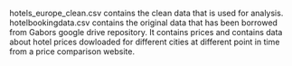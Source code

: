 hotels_europe_clean.csv contains the clean data that is used for analysis.
hotelbookingdata.csv contains the original data that has been borrowed from Gabors google drive repository. It contains prices and contains data about hotel prices dowloaded for different cities at different point in time from a price comparison website.


